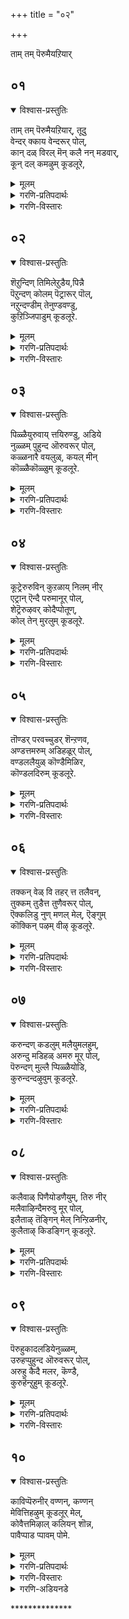 +++
title = "०२"

+++

ताम् तम् पॆरुमैयऱियार्

## ०१
<details open><summary>विश्वास-प्रस्तुतिः</summary>

ताम् तम् पॆरुमैयऱियार्, तूदु  
वेन्दर् क्काय वेन्दरूर् पोल्,  
कान् दळ् विरल् मॆन् कलै नन् मडवार्,  
कून् दल् कमऴुम् कूडलूरे,
</details>

<details><summary>मूलम्</summary>

ताम् तम् पॆरुमैयऱियार्, तूदु  
वेन्दर् क्काय वेन्दरूर् पोल्,  
कान् दळ् विरल् मॆन् कलै नन् मडवार्,  
कून् दल् कमऴुम् कूडलूरे,
</details>

<details><summary>गरणि-प्रतिपदार्थः</summary>

ताम् = तावु, तम् = तम्म, पॆरुमै = हिरिमॆयन्नु, अऱियार् = तिळियदवरागि, तूदु = दौत्यवन्नु, वेन्दर् क्कु = राजरिगॆ, आय = आदन्थ \(नडॆसिदन्थ\), वेन्दर् पोल् = देवाधिदेवनहागॆ, ऊर् = \(अवनु नॆलसिरुव\) ऊरु, कान् दळ् विरल् = कार्तीक पुष्पद हागॆ बॆरळुगळन्नू, मॆल् कलै = मृदुवाद \(तॆळुवाद\) वस्त्रवन्नू, नल् मडवार् = \(सद्गुणगळन्नू उळ्ळ\) ऒळ्ळॆय स्त्रीयर, कून् दल् कमऴुम् = कूदलिन परिमळ तुम्बिरुव, कडलूरे = कडलूरु ऎम्बुदे. 
</details>

<details><summary>गरणि-विस्तारः</summary>

तावु तम्म हिरिमॆयन्नरियदवरागि, राजरिगॆ दौत्यवन्नु नडॆसिद देवाधिदेवन हागॆ, स्वामियु नॆलसिरुव ऊरु ऎन्दरॆ, कार्तीकपुष्पगळ हागॆ बॆरळुगळू, मृदुवाद \(तॆळुवाद\) वस्त्रगळू, सद्गुणगळुळ्ळ ऒळ्लॆय स्त्रीयर कूदलिन परिमळ तुम्बिरुव कडलूरे\! 

ई पाशुरदल्लि भगवन्तन मत्तु अवनु नॆलसिरुव पवित्रस्थळद हिरिमॆयेनॆम्बुदन्नु विवरिसि हेळलागिदॆ. 

भगवन्तनु सकलसद्गुणसम्पन्ननु. परमोपकारि. तन्नन्नु आश्रयिसिदवरु यारे आगिरलि, अवरिगॆ उपकारमाडुवुदरल्लिये भगवन्तनिगॆ आसक्ति. अदक्कागिये स्वामियु कातरवागि कादिरुवनु. पाण्डवर परवागि स्वामियु कौरवरल्लि राजदौत्यवन्नु नडॆसिदनु. अदु विफलगॊळ्ळलु, महाभारतयुद्धवु अनिवार्यवादाग, अवनु अर्जुनन सारथियागि, मार्गदर्शकनागि, अवनिगॆ ऎल्ल बगॆय ऒत्तासॆमाडि, पाण्डवरिगॆ जयवन्नु गळिसिकॊट्टनु. देवाधिदेवनॆन्दु भगवन्तनु अत्यन्त हॆच्चिन हिरिमॆयुळ्ळवनादरू सह, अवन सरळतॆयन्नु कण्डिरा\! अवन उपकारत्ववन्नु कण्डिरा\! “तन्न हिरिमॆयन्नु तानु अरियदवनु, स्वामि” ऎन्नुत्तारॆ, आळ्वाररु. 

भगवन्तनु हेगो हागॆये स्वामियु नॆलसिरुव ऊरू सह. आ ऊरिन हिरिमॆयू हॆच्चिनदे. अल्लि वासिसुव स्त्रीयरु सुन्दरियरु. कलॆये माटगॊण्डिदॆयो ऎम्बन्तॆ अवर रूप. अदक्कॆ अनुगुणवाद, हॊन्दिकॊळ्ळतक्कद्दाद अवर मैकट्टु मत्तु देहकान्ति. अवर वस्त्रभूषणवू हागॆये मृदुवागि, तॆळुवागि, मैगू मनस्सिगू हितवादद्दु. अवर तलॆगूदलु सुन्दरवागि दीर्घवागिरुवुदु. कूदलिन परिमळवु ऎल्लॆल्लियू तुम्बिकॊण्डिरुवुदु. ऎल्लक्किन्तलू हॆच्चागि, अवर सद्गुणसम्पन्नॆयरु. श्रेष्ठराद साध्वियरु. अवरु भगवन्तनल्लि ऒम्मनद सेवॆयन्नर्पिसुत्ता, आदर्शसतियरागि बाळुवरु. इष्टु हॆच्चिन हिरिमॆयुळ्ळवरादरू, अवर हिरिमॆयेनॆम्बुदे अवरिगॆ तिळियदु. अवर मत्तु अवर बन्धु बळगद आचार, नडतॆगळिन्दले अवर ऊरिन हिरिमॆयन्नु तिळियबेकल्लदॆ, अवरागि तम्म विषयवन्नु हेळुवारे अल्ल. “इन्थ हिरिमॆय ऊरॆन्दर तिरुक्कडलूरे” ऎन्नुत्तारॆ, आळ्वाररु. 

दक्षिणभारतदल्लिरुव नूर ऎण्टु ’तिरुपति’गळल्लि, ऎरडु कडलूरुगळिवॆ. ऒन्दु कडलूरु पाण्ड्यनाडिनदु. अदन्नु ”तॆन् मदुरै” \(दक्षिणद मधुरॆ\) ऎन्नुत्तारॆ. इन्नॊन्दु कडलूरु चोळनाडिगॆ सेरिद्दु. अदन्नु “आडुदुरै पॆरुमाळ् कोयिल्” \(आडुदुरै देवमन्दिर\) ऎन्नुत्तारॆ. देवतॆगळॆल्लरू तण्डतण्डवागि धरॆगॆ इळिदु बन्दु, ई पवित्रस्थळदल्लि भगवन्तनन्नु पूजिसि होगुव पद्धतियिद्दद्दरिन्द इदन्नु “कूडलूरु” ऎन्दु करॆयुत्तारॆ. ई कूडलूरन्ने आळ्वाररु इल्लि हॊगळुत्तिरुवुदु.
</details>


## ०२
<details open><summary>विश्वास-प्रस्तुतिः</summary>

शॆऱुन्दिण् तिमिलेऱुडैय,पिन्नै  
पॆऱुन्दण् कोलम् पॆट्रारूर् पॊल्,  
नऱुन्दण्डीम् तेनुण्डवण्डु,  
कुऱिञ्जिपाडुम् कूडलूरे.
</details>

<details><summary>मूलम्</summary>

शॆऱुन्दिण् तिमिलेऱुडैय,पिन्नै  
पॆऱुन्दण् कोलम् पॆट्रारूर् पॊल्,  
नऱुन्दण्डीम् तेनुण्डवण्डु,  
कुऱिञ्जिपाडुम् कूडलूरे.
</details>

<details><summary>गरणि-प्रतिपदार्थः</summary>

शॆऱुम् = कोपदिन्द कूडिद, तिण्= बलिष्ठवाद, तिमिल् = हिळलुळ्ळ, एर्‍಼उ = वृषभगळन्नु, उडैय = उण्टागिरुव, पिन्नै = नप्पिन्नैदेवियन्नु, पॆऱु = पडॆयतक्क, तण् = तम्पाद \(हितकरवाद\), कोलम् = सुन्दरवाद देहवन्नु, पॆट्रार् पोल्= पडॆदवन हागॆ, \(अवनिरुव\), ऊर् = ऊरु, नऱु = बहळवागिपरिमळिसुव, तण् = तम्पाद, तीम् = मधुरवाद, तेन् = जेनुतुप्पवन्नु, उण्ड = उण्ड, वण्डु = दुम्बिगळ्८उ, कुऱञ्जि = कुरञ्जि रागवन्नु, पाडुम् = हाडुवन्थ, कूडलूरे = कूडलूरे. 
</details>

<details><summary>गरणि-विस्तारः</summary>

कोपदिन्द कूडिद बलवाद हिळ उळ्ळ वृषभगळन्नु पडॆदवळाद नप्पिन्नैदेवियन्नु पडॆयुवुदक्कागि हितकरवाद सुन्दरवाद देहवन्नु पडॆदिरुववन हागॆये अवनिरुव ऊरु बहळवागि परिमळिसुव तम्पाद मधुरवाद जेनुतुप्पवन्नु उण्ड दुम्बिगळु कूरिञ्जिरागवन्नु हाडुवन्थ कूडलूरे. 

बहळ बलिष्ठवाद, कोपदिन्द मेलॆ बीळुवन्थ, एळु ऎत्तुगळन्नु अडगिसलु तक्क सामर्थ्यवन्नू, अदर फलवागि नप्पिन्नैदेवियन्नु आकर्षिसुवुदक्कागि तक्कद्दाद, हितवाद, देहसौन्दर्यवन्नू तळॆदु भगवन्तनु श्रीकृष्णावतारियागि बन्दनल्लवे? हागॆये, आ स्वामियु नॆलसिरुव पवित्र क्षेत्रवू. अदु मैगू मनस्सिगू हितवाद उत्तम उणिसद मधुवु समृद्धियागिदॆ. परिमळिसुव आ मधुवन्नु दुम्बिगळु कुडिदु, तणिदु, कुरिञ्जिरागवन्नु आनन्ददिन्द हाडुत्ता काल कळॆयुत्तवॆ. आ क्षेत्रवे तिरुक्कूडलूरु. 

ऒन्दॊन्दु पाशुरदल्लू सुन्दरवाद उपमानविदॆ. ई पाशुरदल्लि दुष्टपाशवी शक्तियन्नु अडगिसलु भगवन्तनिगॆ तक्क सामर्थ्यविदॆ. सात्विकवाद मधुरवाद शक्तियन्नुतन्न बळिगॆ आकर्शिसलु, अनुग्रहिसलु, तक्क सौम्दर्यादि सल्लक्षणगळु, सद्गुणगळु इवॆ. हागॆये, स्वामियु नॆलसिरुव ऊरिनल्लूसह ऎरडु बगॆय शक्तिगळिवॆ. तनुमनगळन्नु कुग्गिसुव हसिवन्नडगिसलु, अल्लि, जेनिनन्थ तम्पाद मधुरवाद उणिसिदॆ. उल्लासवन्नू उत्साहवन्नु तृप्तियन्नू तुम्बलु आनन्दकर गानविदॆ. भगवन्तनिगू दुम्बिगळिगू होलिकॆ. 

भक्तनादवनिगॆ भगवन्तन मधुरमूर्तिय सन्निधियू, अवन सेवॆयू, अवन प्रसादवू, तृप्तियू, आनन्दवू अल्लि दॊरॆयुवाग अवनिगॆ इन्नेतर हम्बल?
</details>


## ०३
<details open><summary>विश्वास-प्रस्तुतिः</summary>

पिळ्ळैयुरुवाय् त्तयिरुण्डु, अडिये  
नुळ्ळम् पुहुन्द ऒरुवरूर् पोल्,  
कळ्ळनारै वयलुळ्, कयल् मीन्  
कॊळ्ळैकॊळ्ळुम् कूडलूरे.
</details>

<details><summary>मूलम्</summary>

पिळ्ळैयुरुवाय् त्तयिरुण्डु, अडिये  
नुळ्ळम् पुहुन्द ऒरुवरूर् पोल्,  
कळ्ळनारै वयलुळ्, कयल् मीन्  
कॊळ्ळैकॊळ्ळुम् कूडलूरे.
</details>

<details><summary>गरणि-प्रतिपदार्थः</summary>

पिळ्ळै उरुवाय् = मगु \(बालकन\)विन रूपवन्नु तळॆदु, तयिर् उण्डु = मॊसरन्नुण्डु, अडियेन् = ई दासन \(आळ्वारर\), उळ्ळम् = अन्तरङ्गवन्नु, पुहुन्द = प्रवेशिसिद, ऒरुवर् = ऒब्बर, ऊर् पोल् = ऊरिन हागॆ, कळ्ळम् नारै = कपटियाद कॊक्करॆयु \(बकरक्षियु\), वयलुळ् = गद्दॆ बयलिनल्लि, कयल् मीन् = कयल् मीनुगळन्नु, कॊळ्ळैकॊळ्ळूम् = मोसदिन्द कॊळ्ळॆ हॊडॆयुव, कूडलूरे = कूडलूरु क्षेत्रवे. 
</details>

<details><summary>गरणि-विस्तारः</summary>

मगुविन \(बालकन\) रूपवन्नु तळॆदु मॊसरन्नुण्डु ई दासन अन्तरङ्गवन्नु प्रवेशिसिद ऒब्बन ऊरिन हागॆ कपटियाद बकपक्षियु गद्दॆ बयलिनल्लि कयल् मीनुगळन्नु मोसदिन्द कॊळ्ळॆहॊडॆयुव कूडलूरु क्षेत्रवे. 

साटियिल्लद ऒब्बने भगवन्त. अवनु कृष्णावतारियागि बॆळॆदद्दु नन्दगोकुलदल्लि, अल्लि, यशोदॆ तायियू इतर गॊल्लतियरू कूडिट्टु बच्चिट्टिद्द हालु, मॊसरु, बॆण्नॆ, तुप्पगळन्नु ऎल्लवन्नू याव मायदल्लो उण्डु, एनू अरियदवनन्तॆ इरुत्तिद्द मायावि अवनु. अदे रीतियल्लि, भक्तर अन्तरङ्गवन्नु अवरु अरियदन्तॆ प्रवेशिसि, अल्लि अवर भक्तिय भावनॆगळिगू नडतॆगू साक्षियागिरुववनु. अवनु नॆलसिरुव ऊरू हागॆये. अल्लि विशालवाद गद्दॆ बयलुगळिवॆ. अवुगळल्लि कयल् मीनुगळु हेरळवागिवॆ. बकपक्षिगळु आ बयलुगळल्लि निश्चलवागि, एनू अरियदवन्तॆ, निन्तिरुत्तवॆ. कयल् मीनुगळु अवुगळ बळियल्लि, ऒन्दॊन्दु वेळॆ, निर्भयवागि सुळिदाडिदुवॆन्दरॆ, अवु अल्लिये, बकपक्षिय बायियल्लि, मायवागुवुवु. आ पवित्रक्षेत्रवे तिरुक्कूडलूरु.
</details>


## ०४
<details open><summary>विश्वास-प्रस्तुतिः</summary>

कूट्रेरुरुविन् कुऱळाय् निलम् नीर्  
एट्रान् ऎन्दै परुमानूर् पोल्,  
शेट्रॆरुऴवर् कोदैप्पोतूण्,  
कोल् तेन् मुरलुम् कूडलूरे.
</details>

<details><summary>मूलम्</summary>

कूट्रेरुरुविन् कुऱळाय् निलम् नीर्  
एट्रान् ऎन्दै परुमानूर् पोल्,  
शेट्रॆरुऴवर् कोदैप्पोतूण्,  
कोल् तेन् मुरलुम् कूडलूरे.
</details>

<details><summary>गरणि-प्रतिपदार्थः</summary>

कूऱु = हॊगळि हेळुवुदक्कॆ, एर् = तक्कन्थ, उरुविन् = रूपद, कुऱळ् आय् = वामन वटुवागि, निलम् नीर् = भूदानवन्नु, एट्रान् = पडॆदवनाद, ऎन्दै पॆरुमान् = नम्म स्वामिय, ऊर् पोल् = दिव्यदेशद हागॆ, शेऱु = कॆसरिनल्लि, एर् उऴवर् = नेगिलुकट्टि उळुववरु, कोदै = \(तम्म\) तलॆगूदलिनल्लि मुडिदिरुव, पोदु = अरळुव हूगळल्लि, ऊण् = उण्णुत्ता, कोल् तेन् = सुन्दरवाद दुम्बिगळु, मुरलुम् = गानमाडुत्तिरुव, कूडलूरे = कूडलूरु क्षेत्रवे. 
</details>

<details><summary>गरणि-विस्तारः</summary>

कॊण्डाडुवुदक्कॆ तक्कन्थ रूपद वामन वटुवागि भूदानवन्नु पडॆद्वनाद नम्म स्वामिय दिव्यदेशद हागॆ कॆसरिनल्लि नेगिलु कट्टि उळुववरु तम्म तलॆगूदलिनल्लि मुडिदिरुव अरळुव हूगळल्लि उण्णुत्ता, सुन्दरवाद दुम्बिगळु गनमाडुत्तिरुव कूडलूरे. 

तिरुक्कूडलूरिनल्लि नॆलसिरुव मधुरसुन्दर मूर्तिये, हिन्दॆ, अत्यन्त विलक्षणवाद, महातेजस्वियाद, कुळ्ळब्रह्मचारिय वेषवन्नु धरिसि, बलिचक्रवर्तियिन्द मूरु हॆज्जॆय नॆलवन्नु दानवागि कॊण्ड विस्मयकारियाद सर्वेश्वरने\! 

तिरुक्कूडलूरिनल्लि ऎल्लि नोडिदरू कॆसरिन गद्दॆय बयलुगळु. अवुगळल्लि नेगिलिट्टु उळुववरॆल्लरू तम्म तलॆयल्लि हू मुडिदिरुत्तारॆ. आगले अरळुवुदक्कॆ मॊदलागुवन्थ सुगन्धपूर्णवाद हूगळु अवु. अवुगळल्लिन मकरन्दवन्नु पानमाडुवुदक्कागि सॊबगिन दुम्बिगळु अवर तलॆयन्नु मुसुरि, अवरन्नु हिम्बालिसुत्ता, अवरिगॆ इम्पाद गानवन्नु हाडुत्ता, अवरन्नु हर्षगॊळिसुत्तवॆ. रॊच्चिनल्लि कष्टद कॆलस माडुववरिगू आ क्षेत्रदल्लि, मनस्सिगॆ ऎष्टु हित कण्डिरा? भगवन्तनु नित्यवास माडुव पवित्रस्थळवागिरुवुदे अदक्कॆ कारण ऎन्नुत्तारॆ आळ्वाररु.
</details>


## ०५
<details open><summary>विश्वास-प्रस्तुतिः</summary>

तॊण्डर् परवच्चुडर् शॆन्ऱणव,  
अण्डत्तमरुम् अडिहळूर् पोल्,  
वण्डललैयुळ् कॊण्डैमिळिर,  
कॊण्डलदिरुम् कूडलूरे.
</details>

<details><summary>मूलम्</summary>

तॊण्डर् परवच्चुडर् शॆन्ऱणव,  
अण्डत्तमरुम् अडिहळूर् पोल्,  
वण्डललैयुळ् कॊण्डैमिळिर,  
कॊण्डलदिरुम् कूडलूरे.
</details>

<details><summary>गरणि-प्रतिपदार्थः</summary>

तॊण्डर् = आश्रितरु \(भक्तरु\), परव = स्तुतिसुव हागॆ, शुडर् = सूर्यमण्डलवन्नु, शॆन्ऱु = होगि, अणव = स्पर्शिसुवन्तॆयू, अण्डत्तु = ब्रह्माण्डवन्नॆल्ला, अमरुम् = व्यापिसिद, अडिहळ् = तिरुवडिगळु, नॆलसिरुव, ऊर् पोल् = पवित्रक्षेत्रदन्तॆ, वण्डल् = ऒन्दु नीरिन, अलैयुळ् = अलॆगळल्लि, कॊण्डै = कॊण्डै मीनुगळु, मिळिर =मिञ्चि हॊळॆयलु, कॊण्डल् = मोडगळू, अदिरुम् = गुडुगुवन्थ, कूडलूरे = कूडलूरु क्षेत्रवे. 
</details>

<details><summary>गरणि-विस्तारः</summary>

आश्रितरु \(भक्तरु\) स्तुतिसुव हागॆ सूर्यमण्डलवन्नु होगि स्पर्शिसुवन्तॆयू, ब्रह्माण्डवन्नॆल्ला व्यापिसिद तिरुवडिगळु नॆलसिरुव पवित्रक्षेत्रवॆन्दरॆ, ऒन्दु नीरिन अलॆगळल्लि कॊण्डैमीनुगळु मिञ्चि हॊळॆयलु, कार्मुगिलुगळु गुडुगुवन्थ कूडलूरु क्षेत्रवे. 

बलिचक्रवर्तियिन्द मूरडि नॆलवन्नु दानवागि भगवन्तनु कुब्जवामननागि बन्दु पडॆदुकॊण्डद्दे तड. स्वामियु विश्वव्यापियाद त्रिविक्रमनागि बॆळॆदनु. ऒन्दु हॆज्जॆयु भूमण्डलवन्नॆल्ला आक्रमिसिबिट्टितु. मत्तॊन्दु हॆज्जॆयिन्द स्वामियु उळिदऎल्ल अवकाशवन्नू व्यापिसिकॊण्डु, मेलणलोकगळन्नॆल्ला अळॆदुबिट्टनु. भगवन्तन ई दिव्याद्भुतरूपवन्नु कण्डु अवन आश्रितरॆल्लरू अवनन्नु बायि तुम्ब हॊगळिदरु. चतुर्मुख ब्रह्मनु आ दिव्यपादगळन्नु तॊळॆदु पूजिसिदनु. बलिचक्रवर्तिगू परमानन्दवायितु. तन्न दानवु परम श्रेष्ठवाद पात्रनिगे सन्दितॆन्दु हिग्गिदनु. तानु कॊट्ट मूरनॆय हॆज्जॆय नॆलक्कॆ बेरॆ याव अवकाशवू उळियदॆ होद्दरिन्द, अत्यन्तविनीतवागि, चक्रवर्तियु तन्न नडुनॆत्तियन्ने तोरिसिदनु. नॆत्तियमेलॆ भगवन्तन तिरुवडिय स्पर्शवागुवुदु एनु सामान्यवे\! अदॊन्दु भाग्यविशेषवे अल्लवे\! बलिचक्रवर्तियू अवन एळुतलॆ मारू पुनीतगॊण्डरु. आळ्वाररु हेळुत्तारॆ. “बलिचक्रवर्तियन्नु अनुग्रहिसिद आ पवित्रतिरुवडिगळे ईग तिरुक्कूडलूरिनल्लि नॆलसिरुवुदु. अवन्नु पूजिसि, सेवॆमाडि, भगवन्तन अनुग्रहक्कॆ पात्ररागबेडवे?” 

तिरुक्कूडलूरिन नीरिन नॆलॆगळल्लि एळुव अलॆगळु कदडिद ऒन्दु नीरन्नु ऎरचुत्तवॆ. अलॆगळ जॊतॆयल्लि नुग्गिबरुव कॊण्डॆ मीनुगळु मिञ्चुत्तवॆ. कार्मुगिलु अदन्ने निजवाद मिञ्चॆन्दु भ्रमिसि गुडुगुत्तवॆ – हीगिदॆ, मिञ्चु, गुडुगिन विवरणॆ. मिञ्चु बन्द बळिक गुडुगु बरबेडवे? कवियागि आळ्वाररु इल्लि अवुगळन्नु जोडिसिरुव रीति ऎष्टु सुन्दरवाद चित्रण\!
</details>


## ०६
<details open><summary>विश्वास-प्रस्तुतिः</summary>

तक्कन् वेळ् वि तहर् त्त तलैवन्,  
तुक्कम् तुडैत्त तुणैवरूर् पोल्,  
ऎक्कलिडु नुण् मणल् मेल्, ऎङ्गुम्  
कॊक्किन् पऴम् वीऴ् कूडलूरे.
</details>

<details><summary>मूलम्</summary>

तक्कन् वेळ् वि तहर् त्त तलैवन्,  
तुक्कम् तुडैत्त तुणैवरूर् पोल्,  
ऎक्कलिडु नुण् मणल् मेल्, ऎङ्गुम्  
कॊक्किन् पऴम् वीऴ् कूडलूरे.
</details>

<details><summary>गरणि-प्रतिपदार्थः</summary>

तक्कन् = दक्षन, वेळ् वि = यज्ञवन्नु, तहर् त्त = नाशपडिसिद, तलैवन् = ईश्वरन, तुक्कम् = दुःखवन्नु, तुडैत्त = तीरिसिद, तुणैवर् = जॊतॆगारन, ऊर् पोल् = पवित्रक्षेत्रदन्तॆ, ऎक्कल् इडु = ऒण्डु नीरु तळ्ळिरुव, नुण् मणल् मेल् = नुणुपाद मरळिन मेलॆ, ऎङ्गुम् = ऎल्लॆल्लियू, कॊक्किन् पऴम् = माविनहण्णु, वीऴ् = बीळुवन्थ, कूडलूरे = तिरुक्कूडलूरु क्षेत्रवे. 
</details>

<details><summary>गरणि-विस्तारः</summary>

दक्षन यज्ञवन्नु नाशपडिसिद ईश्वरन दुःखवन्नु तीरिसिद जॊतॆगारन पवित्रक्षेत्रदन्तॆ, ऒण्डु नीरु तळ्ळिरुव नुणुपाद मरळिन मेलॆ ऎल्लॆल्लियू माविन हण्णु बीळुवन्थ तिरुक्कूडलूरे. 

दक्षप्रजापतिय यज्ञवन्नु नाशपडिसिदवनु ईश्वरनु. ईश्वरनिगॆ बन्द दुःखवॆन्दरॆ, ब्रह्मकपालवु अवन कैगॆ अण्टिकॊण्डद्दु, एनु माडिदरू ऎल्लॆल्लि याचनॆ माडिदरू यारुयारु भिक्षॆयित्तरू, अदु तुम्बदे इरुवुदु. अन्थ तुम्बलारद कपालवन्नु तुम्बिसि, कैयिन्द अदु कळचि बीळुवन्तॆ माडिद परमोपकारियादवनु सर्वेश्वरने. अवने ईग मधुरमूर्तियागि तिरुक्कूडलूरिनल्लि नॆलसिद्दानॆ. 

तिरुक्कूडलूरिनल्लि नीरिन नॆलॆगळल्लि उदुरिद माविन हण्णुगळन्नु नीरिन अलॆगळु हॊडॆदुकॊण्डु होगि, दडक्कॆ नुणुपाद मण्णिनॊडनॆ तळ्ळि हाकुत्तवॆ. मधुरवाद हण्णुगळु ऎल्लॆल्लियू तुम्बि हरडुत्तवॆ. भगवन्तन हागॆये अवू स्वादुवादवु. 

तिरुक्कूडलूरिनल्लि नीरिन नॆलॆगळल्लि उदुरिद माविन हण्णुगळन्नु नीरिन अलॆगळु हॊडॆदुकॊण्डु होगि, दडक्कॆ नुणुपाद मण्णिनॊडनॆ तळ्ळिहाकुत्तवॆ. मधुरवाद हण्णुगळु ऎल्लॆल्लियू तुम्बिहरडुत्तवॆ. भगवन्तन हागॆये अवु स्वादुवादवु.
</details>


## ०७
<details open><summary>विश्वास-प्रस्तुतिः</summary>

करुन्दण् कडलुम् मलैयुमलहुम्,  
अरुन्दु मडिहळ् अमरु मूर् पोल्,  
पॆरुन्दण् मुल्लै प्पिळ्ळैयोडि,  
कुरुन्दन्दऴुवुम् कूडलूरे.
</details>

<details><summary>मूलम्</summary>

करुन्दण् कडलुम् मलैयुमलहुम्,  
अरुन्दु मडिहळ् अमरु मूर् पोल्,  
पॆरुन्दण् मुल्लै प्पिळ्ळैयोडि,  
कुरुन्दन्दऴुवुम् कूडलूरे.
</details>

<details><summary>गरणि-प्रतिपदार्थः</summary>

करु = कप्पनॆय, तण् = \(हितकरवाद\) तम्पाद, कडलुम् = कडलुगळन्नू, मलैयुम् = पर्वतगळन्नू, उलहुम् = लोकगळन्नू, अरुन्दुम् = उण्डु, अडिहळ् = तिरुवडिगळु \(भगवन्तनु\), अमरुम् = नॆलसिरुव, ऊर् पोल् = पवित्रस्थळदन्तॆये, पॆरु = दॊड्डदागि बॆळॆदिरुव, तण् = तम्पाद, मुल्लै पिळ्ळै = मल्लिगॆ बळ्ळियु, ओडि = \(बेग\) हरडिकॊण्डु, कुरुन्दम् = कुरुन्दमरवन्नु, तऴुवुम् = आलिङ्गिसिकॊळ्ळुव \(आश्रयिसुव\), कूडलूरे = तिरुक्कूडलूरु क्षेत्रवे. 
</details>

<details><summary>गरणि-विस्तारः</summary>

कप्पाद तम्पाद कडलुगळन्नू, पर्वतगळन्नू लोकगळन्नू उण्डु, तिरुवडिगळु \(स्वामियु\) नॆलसिरुव पवित्रस्थळदन्तॆये, दॊड्डदागि बॆळॆदिरुव तम्पाद मल्लिगॆ बळ्ळियु \(बेग\) हरडिकॊण्डु कुरुन्दमरवन्नु आश्रयिसुवन्थ तिरुक्कूडलूरु क्षेत्रवे. 

प्रळयकालदल्लि भगवन्तनु ऎल्ल कडलुगळन्नू ऎल्ल पर्वतगळन्नू, ऎल्ललोकगळन्नू उण्डु, ऎळॆयमगुविन रूपवन्नु तळॆदु आलदॆलॆय मेलॆ निर्लिप्तनागि पवडिसिद पवित्रस्थळद हागॆये तिरुक्कूडलूरु क्षेत्रदल्लू अवने मधुररूपदल्लि नॆलसिद्दानॆ. अवनन्नु आश्रयिसिद भक्तरिगॆ दिव्यवाद आश्रयवन्नित्तु, अवरन्नु उद्धरिसुवुदक्कागिये भगवन्तनु ई क्षेत्रदल्लि अर्चास्वरूपनागि नॆलसिरुवुदु. 

प्रळयकालदल्लि भगवन्तनन्नु इडिय ब्रह्माण्डवे आश्रयिसिरुव हागॆ, अवन हॊट्टॆयल्लि बीजरूपदल्लि रक्षितवागिरुव हाघॆये, तिरुक्कूडलूरिनल्लि मल्लिगॆ बळ्ळिगळु चॆन्नागि बॆळॆदु मग्गुलल्लि बॆळॆदिरुव कुरुन्दमरगळन्नु बलवागि आश्रयिसिरुत्तवॆ. 

हिन्दिन मत्तु ई पाशुरगळल्लि भगवन्तनन्नु आळ्वाररु “तिरुवडि” ऎन्दु सम्बोधिसुत्तारॆ. यावुदन्नु आश्रयिसुवुदरिन्द भक्तनु उज्जीवनगॊण्डु अमरत्ववन्नु पडॆदुकॊळ्ळुवनो अदे भगवन्तन प्रतीक. अर्थात् भगवन्तने. विषयवन्नु सुन्दरवाद रीतियल्लि – ’अलङ्कार’वन्नु इल्लि उपयोगिसि हेळिद्दारॆ.
</details>


## ०८
<details open><summary>विश्वास-प्रस्तुतिः</summary>

कलैवाळ् पिणैयोडणैयुम्, तिरु नीर्  
मलैवाऴिन्दैमरुवु मूर् पोल्,  
इलैताऴ् तॆङ्गिन् मेल् निन्ऱिळनीर्,  
कुलैताऴ् किडङ्गिन् कूडलूरे.
</details>

<details><summary>मूलम्</summary>

कलैवाळ् पिणैयोडणैयुम्, तिरु नीर्  
मलैवाऴिन्दैमरुवु मूर् पोल्,  
इलैताऴ् तॆङ्गिन् मेल् निन्ऱिळनीर्,  
कुलैताऴ् किडङ्गिन् कूडलूरे.
</details>

<details><summary>गरणि-प्रतिपदार्थः</summary>

कलै वाऴ् = गण्डु जिङ्कॆय बाळु, पिणैयोडु = हॆण्णुजिङ्कॆयॊडनॆ, अणैयुम् = हॊन्दिकॊळ्ळुवंऎ, तिरुनीर् मलै वाऴ् = तिरुनीर् मलै क्षेत्रदल्लि नॆलसिरुवन्थ, ऎन्दै = नन्न स्वामियु, मरुवुम् = नित्यवासमाडुव, ऊर् पोल् = ऊरिन हागॆ, इलै ताळ् = ऎलॆ मत्तु मट्टॆगळिन्द कूडिद, तॆङ्गिन् मेल् = तॆङ्गिन मरदल्लि, निन्ऱ इळनीर् = इरुव ऎळनीरिन, कुलै ताऴ् = गॊनॆयन्नु भरिसिरुव \(हॊत्तिरुव\), किडङ्गिन् = नीरिननॆलॆगळुळ्ळ, कूडलूरे = कूडलूरु क्षेत्रवे. 
</details>

<details><summary>गरणि-विस्तारः</summary>

गण्डु हॆण्णुजिङ्कॆगळु कलॆतु हॊन्दिकॆयिन्द बाळुवन्थ तिरुनीर् निलै क्षेत्रदल्लि नॆलसिरुव सर्वेश्वरनु नॆलसिरुव ऊरिन हागॆ ऎलॆयू मट्टॆयू ऒट्टॊट्टागि बॆळॆयुव तॆङ्गिन मरगळल्लि ऎळनीरिन गॊनॆयन्नु हॊरुवन्थ नीरिन नॆलॆगळिरुव तिरुक्कूडलूरु क्षेत्रवे. 

भगवन्तनु नित्यवास माडुव ऎल्ला दिव्यक्षेत्रगळल्लियू ऒन्दु वस्तु मत्तॊन्दर आसरॆयन्नु पडॆदु बाळुवुदन्नु काणबहुदु. तिरुनीर् मलै क्षेत्रदल्लि गण्डुजिङ्कॆगळु हॆण्णुजिङ्कॆगळिगॆ आसरॆयागिद्दुकॊण्डु, परस्पर कलॆतु, मधुरवाद हॊन्दिकॆय जीवनवन्नु नडॆसुत्तवॆ. तिरुक्कूडलूरु क्षेत्रदल्लि तॆङ्गिनमरगळु नीरिन नॆलॆगळ आश्रयहॊन्दिवॆ. आ तॆङ्गिन मरगळल्लिये, तॆङ्गिन नदिगळु मट्टॆगळू परस्पर हॊन्दिकॊण्डु ऒन्दक्कॊन्दु आश्रयवागिवॆ. अल्लदॆ, अवॆरडू कूडिकॊण्डु अवुगळ मेल्गडॆ बिडुव ऎळॆनीरिन गॊनॆगळिगॆ आश्रयवागिवॆ. ऎळॆनीरिन गॊनॆगळल्लि ऒन्दॊन्दु कायियल्लू इरुव नीरु, मधुरवागि तम्पागि हितकरवागि, अदक्कॆ आसरॆयागिरुव नीरिन नॆलॆगळल्लिरुव निरन्नु ऎल्ल रीतियल्लू हॊन्दिकॊण्डु, अदन्नु होलुत्तदॆ. हीगॆ भगवन्तन सृष्टियल्लि ऎल्ल वस्तुगळू परस्पर हॊन्दिकॊण्डु बाळुत्तवॆ. यावॊन्दर आसरॆयू इल्लदन्तॆ इरुव वस्तुवे इल्ल. ऎल्लक्कूमत्तुऒन्दॊन्दक्कूआसरॆयागि अवुगळन्नु हॊन्दिकॊण्डु अवुगळल्लिये नॆलसिरुववने भगवन्तन्. परमपुरुषनाद अवनु सुन्दरवाद प्रकृतिय नडुवॆ, तिरुक्कूडलूरु क्षेत्रदल्लि, मधुरवाद अर्चामूर्तियागि कङ्गॊळिसुत्तिद्दानॆ. अवन आश्रय पडॆदु, अवन अनुग्रहक्कॆ पात्ररागबेकॆन्नुत्तारॆ आळ्वाररु.
</details>


## ०९
<details open><summary>विश्वास-प्रस्तुतिः</summary>

पॆरुहुकादलडियेनुळ्ळम्,  
उरुहप्पुहुन्द ऒरुवरूर् पोल्,  
अरुहु कैदै मलर, कॆण्डै,  
कुरुहॆन्ऱुहुम् कूडलूरे.
</details>

<details><summary>मूलम्</summary>

पॆरुहुकादलडियेनुळ्ळम्,  
उरुहप्पुहुन्द ऒरुवरूर् पोल्,  
अरुहु कैदै मलर, कॆण्डै,  
कुरुहॆन्ऱुहुम् कूडलूरे.
</details>

<details><summary>गरणि-प्रतिपदार्थः</summary>

पॆरुहु = बॆळॆयुत्तिरुव, कादल् = प्रेमदिन्द इरुव, अडियेन् = ई पाद सेवकन, उळ्ळम् = अन्तरङ्गवु, उरुह = करगुवन्तॆ, पुहुन्द = अल्लि प्रवेशिसिद, ऒरुवर् = ऒब्बने आद परमपुरुषन, ऊर् पोल् = पवित्रस्थळद हागॆ, अरुहु = मग्गुलल्लि, कैदै = ताळॆ हूगळु, मलर = अरळलु, कॆण्डै = कॆण्डैमीनुगळु, कुरुहु ऎन्ऱु= \(अवु\) बकपक्षिगळु ऎन्दु, अञ्जुम् = अञ्जिकॊळ्ळुवन्थ, कूडलूरे = तिरुक्कूडलूरु क्षेत्रवे. 
</details>

<details><summary>गरणि-विस्तारः</summary>

बॆळॆयुत्तिरुव प्रेमदिन्द इरुव ई पादसेवकन अन्तरङ्गवु करगि होगुवन्तॆ अल्लि प्रवेशिसिद ऒब्बने आद परमपुरुषन पवित्रस्थळद हागॆ, मग्गुलल्लि ताळॆ हूगळु अरळलु कॆण्डैमीनुगळु अवु बकपक्षिगळॆन्दु अञ्जिकॊळ्ळुवन्थ तिरुक्कूडलूरु क्षेत्रवे. 

भगवन्तनॊब्बने परम ’पुरुष’नु – अवन आश्रयवन्नु कोरुव भक्तरॆल्लरू प्रेमिगळु – प्रेयसिगळु – ’स्त्री’यरु. तम्म अन्तरङ्गदल्लि तम्म प्रियतमनिगागि अवरु आशॆयन्नु बॆळॆसिकॊळ्ळुत्ता होगुत्तारॆ. प्रियनु बन्दु तम्मॊडनॆ कलॆतुकॊण्डागले अवरिगॆ तृप्तियागुवुदु. आळ्वाररु हेळुत्तारॆ- “नन्न प्रियतमनाद भगवन्तनल्लि नन्न प्रेम बॆळॆयुत्तिदॆ. इदन्नु कण्डु दीनळाद ई पाद सेवकळ अन्तरङ्गवन्नु अवनु प्रवेशिसिदनु. अवन करुणॆयॆष्टु अपार\! नन्न अन्तरङ्गवु करगे होयितल्ल\! नन्न अन्तरङ्गवन्ने अवनु मनॆमाडिकॊण्डिरुवनल्ल\! ननगेकॆ अञ्जिकॆ?”

हागॆये, तिरुक्कूडलूरु क्षेत्रदल्लि विस्तारवाद नीरिन नॆलॆगळिवॆ. अवुगळल्लि कॆण्डैमीनुगळिवॆ. दडदल्लि ताळॆय गिडगळल्लि ताळॆय हूगळु अरळुत्तवॆ. अवुगळिन्द हॊम्मुव परिमळवु आ क्षेत्रवन्नॆल्ला व्यापिसि, हर्षगॊळिसुवाग, कॆण्डैमीनुगळिगॆ अवुगळन्नुकण्डु अञ्जिकॆ\! अवेनु तम्म कडुशत्रुगळाद बकपक्षिगळो? तम्मन्नु मोसगॊळिसि, हिडिदु तिन्नलु बन्दिवॆयो? ऎन्दे भय. 

भगवन्तनु नॆलसिरुव स्थळदल्लि भयक्कॆ ऎडॆयुण्टे? भयवन्नुनीगिसुववनल्लवे भगवन्त\! अवन करुणॆगॆ ऒळगागि ऎल्ल बगॆय भयवन्नू कळॆदुकॊळ्ळबेकॆन्नुत्तारॆ आळ्वाररु.
</details>


## १०
<details open><summary>विश्वास-प्रस्तुतिः</summary>

काविप्पॆरुनीर् वण्णन्, कण्णन्  
मेवित्तिहऴुम् कूडलूर् मेल्,  
कोवैत्तमिऴाल् कलियन् शॊन्न,  
पावैप्पाड प्पावम् पोमे.
</details>

<details><summary>मूलम्</summary>

काविप्पॆरुनीर् वण्णन्, कण्णन्  
मेवित्तिहऴुम् कूडलूर् मेल्,  
कोवैत्तमिऴाल् कलियन् शॊन्न,  
पावैप्पाड प्पावम् पोमे.
</details>

<details><summary>गरणि-प्रतिपदार्थः</summary>

कावि = कन्नैदिलॆ हूविन हागॆ, पॆरुनीर् = कडलिन हागॆ, वण्णन् = बण्णवुळ्ळवनू, कण्णन् = आकर्षकनू, आगि, मेवि = नॆलसि, तिहऴुम् = बॆळगुव, कूडलूर् मेल् = तिरुक्कूडलूरिन स्वामियन्नु कुरितु, कोवै तमिऴाल् = क्रमबद्धवाद तमिळु भाषॆयल्लि, कलियन् = कलियनु \(तिरुमङ्गै आळ्वाररु\), शॊन्न = हेळिद, पावै = हाडुगळन्नु \(पाशुरगळन्नु\), पाड = हाडिदरॆ, पावम् पोमे = पापगळु होगुत्तवॆयल्ल\! 
</details>

<details><summary>गरणि-विस्तारः</summary>

कन्नैदिलॆ हूविन हागॆ, कडलिन हागॆ, बण्णवुळ्ळवनू आकर्षकनू आगि नॆलसि बॆळगुव तिरुक्कूडलूरिन स्वामियन्नु कुरितु, क्रमबद्धवाद तमिळुभाषॆयल्लि कलियनु हेळिद हाडुगळन्नु हाडिदरॆ पापगळु नाशवागुवुवु. 

सर्वव्यापियाद भगवन्तन बण्णवन्नु होलिकॆयिन्द मनस्सिन मूलक अरितुकॊळ्ळलु साध्य. स्वामिय बण्ण इन्थाद्दे ऎन्दु निर्दिष्टवागि हेळुवुदक्कॆ आगदिद्दरू सह, बहुमट्टिगॆ स्वामियु कन्नैदिलॆ हूविन हागॆ, विस्तारवागि हरडिरुव कडलिन हागॆ, कार्मुगिलिन हागॆ, व्यापिसिरुव आकाशद हागॆ, इत्यादि होलिकॆगळ मूलक हेळुवुदु वाडिकॆ. बण्ण एने इरलि, भगवन्तनु कण्मनगळिगॆ अत्यन्त आकर्षकनु. तिरुक्कूडलूरिनल्लि दिव्यसुन्दरनाद अर्चामूर्तियागि नॆलसिरुव भगवन्तनन्नु तिरुमङ्गै आळ्वाररु कण्णारकण्डु हर्षिसि, अवन आश्रितवात्सल्यवन्नू, अपार कारुण्यवन्नू कुरितु ई तिरुमॊऴियल्लि हॊगळिहाडिद्दारॆ. पाशुरगळु रचनॆयल्लि क्रमबद्धवागि, शुद्धवाद तमिळिनल्लिवॆ. ई हत्तु पाशुरगळन्नु कलितु, हाडि, नलियबल्लवर पापगळॆल्लवू तॊडॆदुहोगुत्तवॆ. अवरु तनुमनगळल्लि परिशुद्धरागुत्तारॆ मत्तु भगवन्तन पूर्णानुग्रहक्कॆ पात्ररागुत्तारॆ. इदे ई तिरुमॊऴिय फलश्रुति. 

\*\*\*\*\*\*\*\*\*\*\*\*\*\*\*
</details>



<details><summary>गरणि-अडियनडे</summary>

ताम्, शॆऱुम्, पिळ्ळै, कूट्रेर्, तॊण्डर्, तक्कन्, करुन्दण्, कलै, पॆरुहु, कावि, \(वॆन्ऱि\). 
</details>


\*\*\*\*\*\*\*\*\*\*\*\*\*\*
